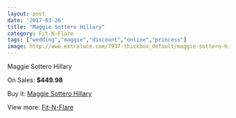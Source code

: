 ```yaml
---
layout: post
date: '2017-03-26'
title: "Maggie Sottero Hillary"
category: Fit-N-Flare
tags: ["wedding","maggie","discount","online","princess"]
image: http://www.extralace.com/7937-thickbox_default/maggie-sottero-hillary.jpg
---
```

Maggie Sottero Hillary

On Sales: **$449.98**
<a href="https://www.extralace.com/fit-n-flare/3765-maggie-sottero-hillary.html"><amp-img layout="responsive" width="600" height="600" src="//www.extralace.com/7937-thickbox_default/maggie-sottero-hillary.jpg" alt="Maggie Sottero Hillary 0" /></a>
<a href="https://www.extralace.com/fit-n-flare/3765-maggie-sottero-hillary.html"><amp-img layout="responsive" width="600" height="600" src="//www.extralace.com/7938-thickbox_default/maggie-sottero-hillary.jpg" alt="Maggie Sottero Hillary 1" /></a>

Buy it: [Maggie Sottero Hillary](https://www.extralace.com/fit-n-flare/3765-maggie-sottero-hillary.html "Maggie Sottero Hillary")

View more: [Fit-N-Flare](https://www.extralace.com/4-fit-n-flare "Fit-N-Flare")